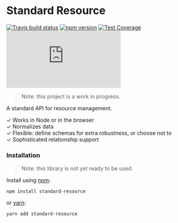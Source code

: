 # Standard Resource

[![Travis build status](http://img.shields.io/travis/jamesplease/standard-resource.svg?style=flat)](https://travis-ci.org/jamesplease/standard-resource)
[![npm version](https://img.shields.io/npm/v/standard-resource.svg)](https://www.npmjs.com/package/standard-resource)
[![Test Coverage](https://coveralls.io/repos/github/jamesplease/standard-resource/badge.svg?branch=master)](https://coveralls.io/github/jamesplease/standard-resource?branch=master)
[![gzip size](http://img.badgesize.io/https://unpkg.com/standard-resource/dist/standard-resource.min.js?compression=gzip)](https://unpkg.com/standard-resource/dist/standard-resource.min.js)

> Note: this project is a work in progress.

A standard API for resource management.

✓ Works in Node or in the browser  
✓ Normalizes data  
✓ Flexible: define schemas for extra robustness, or choose not to  
✓ Sophisticated relationship support  

### Installation

> Note: this library is not yet ready to be used.

Install using [npm](https://www.npmjs.com):

```
npm install standard-resource
```

or [yarn](https://yarnpkg.com/):

```
yarn add standard-resource
```
